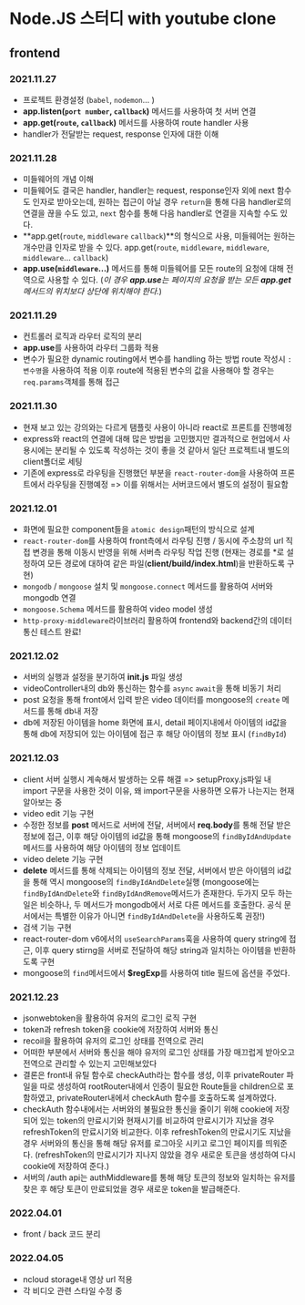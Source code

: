 # Node.JS 스터디 with youtube clone

## frontend

### 2021.11.27

- 프로젝트 환경설정 (`babel`, `nodemon`... )
- **app.listen(`port number`, `callback`)** 메서드를 사용하여 첫 서버 연결
- **app.get(`route`, `callback`)** 메서드를 사용하여 route handler 사용
- handler가 전달받는 request, response 인자에 대한 이해

### 2021.11.28

- 미들웨어의 개념 이해
- 미들웨어도 결국은 handler, handler는 request, response인자 외에 next 함수도 인자로 받아오는데, 원하는 접근이 아닐 경우 `return`을 통해 다음 handler로의 연결을 끊을 수도 있고, `next` 함수를 통해 다음 handler로 연결을 지속할 수도 있다.
- **app.get(`route`, `middleware` `callback`)**의 형식으로 사용, 미들웨어는 원하는 개수만큼 인자로 받을 수 있다. app.get(`route`, `middleware`, `middleware`, `middleware`... `callback`)
- **app.use(`middleware`...)** 메서드를 통해 미들웨어를 모든 route의 요청에 대해 전역으로 사용할 수 있다. (_이 경우 **app.use**는 페이지의 요청을 받는 모든 **app.get** 메서드의 위치보다 상단에 위치해야 한다._)

### 2021.11.29

- 컨트롤러 로직과 라우터 로직의 분리
- **app.use**를 사용하여 라우터 그룹화 적용
- 변수가 필요한 dynamic routing에서 변수를 handling 하는 방법
  route 작성시 `:변수명`을 사용하여 적용 이후 route에 적용된 변수의 값을 사용해야 할 경우는 `req.params`객체를 통해 접근

### 2021.11.30

- 현재 보고 있는 강의와는 다르게 탬플릿 사용이 아니라 react로 프론트를 진행예정
- express와 react의 연결에 대해 많은 방법을 고민했지만 결과적으로 현업에서 사용시에는 분리될 수 있도록 작성하는 것이 좋을 것 같아서 일단 프로젝트내 별도의 client폴더로 세팅
- 기존에 express로 라우팅을 진행했던 부분을 `react-router-dom`을 사용하여 프론트에서 라우팅을 진행예정 => 이를 위해서는 서버코드에서 별도의 설정이 필요함

### 2021.12.01

- 화면에 필요한 component들을 `atomic design`패턴의 방식으로 설계
- `react-router-dom`를 사용하여 front측에서 라우팅 진행 / 동시에 주소창의 url 직접 변경을 통해 이동시 반영을 위해 서버측 라우팅 작업 진행 (현재는 경로를 \*로 설정하여 모든 경로에 대하여 같은 파일(**client/build/index.html**)을 반환하도록 구현)
- `mongodb` / `mongoose` 설치 및 `mongoose.connect` 메서드를 활용하여 서버와 mongodb 연결
- `mongoose.Schema` 메서드를 활용하여 video model 생성
- `http-proxy-middleware`라이브러리 활용하여 frontend와 backend간의 데이터 통신 테스트 완료!

### 2021.12.02

- 서버의 실행과 설정을 분기하여 **init.js** 파일 생성
- videoController내의 db와 통신하는 함수를 `async` `await`을 통해 비동기 처리
- post 요청을 통해 front에서 입력 받은 video 데이터를 mongoose의 `create` 메서드를 통해 db내 저장
- db에 저장된 아이템을 home 화면에 표시, detail 페이지내에서 아이템의 id값을 통해 db에 저장되어 있는 아이템에 접근 후 해당 아이템의 정보 표시 (`findById`)

### 2021.12.03

- client 서버 실행시 계속해서 발생하는 오류 해결 => setupProxy.js파일 내 import 구문을 사용한 것이 이유, 왜 import구문을 사용하면 오류가 나는지는 현재 알아보는 중
- video edit 기능 구현
- 수정한 정보를 **post** 메서드로 서버에 전달, 서버에서 **req.body**를 통해 전달 받은 정보에 접근, 이후 해당 아이템의 id값을 통해 mongoose의 `findByIdAndUpdate`메서드를 사용하여 해당 아이템의 정보 업데이트
- video delete 기능 구현
- **delete** 메서드를 통해 삭제되는 아이템의 정보 전달, 서버에서 받은 아이템의 id값을 통해 역시 mongoose의 `findByIdAndDelete`실행 (mongoose에는 `findByIdAndDelete`와 `findByIdAndRemove`메서드가 존재한다. 두가지 모두 하는일은 비슷하나, 두 메서드가 mongodb에서 서로 다른 메서드를 호출한다.
  공식 문서에서는 특별한 이유가 아니면 `findByIdAndDelete`을 사용하도록 권장!)
- 검색 기능 구현
- react-router-dom v6에서의 `useSearchParams`훅을 사용하여 query string에 접근, 이후 query stirng을 서버로 전달하여 해당 string과 일치하는 아이템을 반환하도록 구현
- mongoose의 `find`메서드에서 **$regExp**를 사용하여 title 필드에 옵션을 주었다.

### 2021.12.23

- jsonwebtoken을 활용하여 유저의 로그인 로직 구현
- token과 refresh token을 cookie에 저장하여 서버와 통신
- recoil을 활용하여 유저의 로그인 상태를 전역으로 관리
- 어떠한 부분에서 서버와 통신을 해야 유저의 로그인 상태를 가장 매끄럽게 받아오고 전역으로 관리할 수 있는지 고민해보았다
- 결론은 front내 유틸 함수로 checkAuth라는 함수를 생성, 이후 privateRouter 파일을 따로 생성하여
  rootRouter내에서 인증이 필요한 Route들을 children으로 포함하였고, privateRouter내에서 checkAuth 함수를 호출하도록 설계하였다.
- checkAuth 함수내에서는 서버와의 불필요한 통신을 줄이기 위해 cookie에 저장되어 있는 token의 만료시기와 현재시기를 비교하여 만료시기가 지났을 경우 refreshToken의 만료시기와 비교한다.
  이후 refreshToken의 만료시기도 지났을 경우 서버와의 통신을 통해 해당 유저를 로그아웃 시키고 로그인 페이지를 띄워준다. (refreshToken의 만료시기가 지나지 않았을 경우 새로운 토큰을 생성하여 다시 cookie에 저장하여 준다.)
- 서버의 /auth api는 authMiddleware를 통해 해당 토큰의 정보와 일치하는 유저를 찾은 후 해당 토큰이 만료되었을 경우 새로운 token을 발급해준다.

### 2022.04.01

- front / back 코드 분리

### 2022.04.05

- ncloud storage내 영상 url 적용
- 각 비디오 관련 스타일 수정 중
